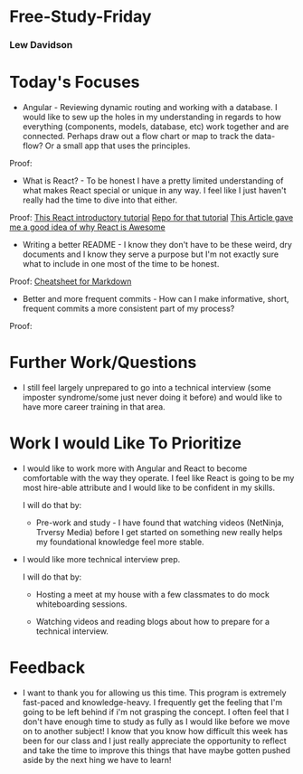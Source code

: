 # Free-Study-Friday
### Lew Davidson

# Today's Focuses

* Angular - Reviewing dynamic routing and working with a database. I would like to sew up the holes in my understanding in regards to how everything (components, models, database, etc) work together and are connected. Perhaps draw out a flow chart or map to track the data-flow? Or a small app that uses the principles.

Proof:

* What is React? - To be honest I have a pretty limited understanding of what makes React special or unique in any way. I feel like I just haven't really had the time to dive into that either.

Proof:
[This React introductory tutorial](https://reactjs.org/tutorial/tutorial.html)
[Repo for that tutorial](https://github.com/lewdavidson/react-tac-toe.git)
[This Article gave me a good idea of why React is Awesome](https://stories.jotform.com/7-reasons-why-you-should-use-react-ad420c634247)

* Writing a better README - I know they don't have to be these weird, dry documents and I know they serve a purpose but I'm not exactly sure what to include in one most of the time to be honest.

Proof:
[Cheatsheet for Markdown](https://github.com/adam-p/markdown-here/wiki/Markdown-Cheatsheet)

* Better and more frequent commits - How can I make informative, short, frequent commits a more consistent part of my process?

Proof:


# Further Work/Questions

* I still feel largely unprepared to go into a technical interview (some imposter syndrome/some just never doing it before) and would like to have more career training in that area.


# Work I would Like To Prioritize

* I would like to work more with Angular and React to become comfortable with the way they operate. I feel like React is going to be my most hire-able attribute and I would like to be confident in my skills.

  I will do that by:

  * Pre-work and study - I have found that watching videos (NetNinja, Trversy Media) before I get started on something new really helps my foundational knowledge feel more stable.

* I would like more technical interview prep.

  I will do that by:

    * Hosting a meet at my house with a few classmates to do mock whiteboarding sessions.

    * Watching videos and reading blogs about how to prepare for a technical interview.

# Feedback

* I want to thank you for allowing us this time. This program is extremely fast-paced and knowledge-heavy. I frequently get the feeling that I'm going to be left behind if i'm not grasping the concept. I often feel that I don't have enough time to study as fully as I would like before we move on to another subject! I know that you know how difficult this week has been for our class and I just really appreciate the opportunity to reflect and take the time to improve this things that have maybe gotten pushed aside by the next hing we have to learn!  
